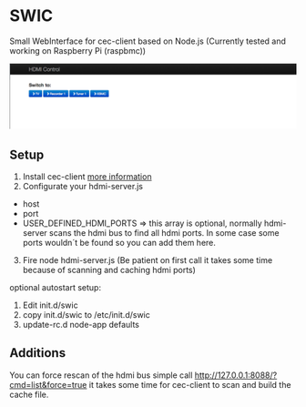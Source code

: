 SWIC
====

Small WebInterface for cec-client based on Node.js
(Currently tested and working on Raspberry Pi (raspbmc))

![Example](https://github.com/jingx23/SWIC/raw/master/common/images/screen1.png "Example")

Setup
-----
1. Install cec-client [more information](https://github.com/Pulse-Eight/libcec)
2. Configurate your hdmi-server.js
  * host
  * port
  * USER_DEFINED_HDMI_PORTS => this array is optional, normally hdmi-server scans the hdmi bus to find all hdmi ports. In some case some ports wouldn´t be
    found so you can add them here.
3. Fire node hdmi-server.js (Be patient on first call it takes some time because of scanning and caching hdmi ports)

optional autostart setup:
1. Edit init.d/swic
2. copy init.d/swic to /etc/init.d/swic
3. update-rc.d node-app defaults

Additions
---------
You can force rescan of the hdmi bus simple call http://127.0.0.1:8088/?cmd=list&force=true it takes some time for cec-client to scan and build the cache file.